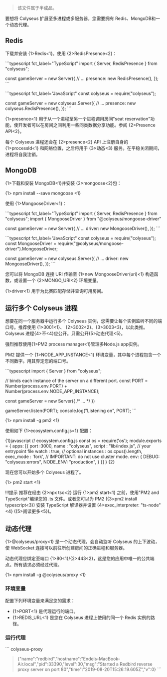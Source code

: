 > 该文件属于半成品。

要想将 Colyseus 扩展至多进程或多服务器，您需要拥有 Redis、MongoDB和一个动态代理。

## Redis

下载并安装 {1>Redis<1}。使用 {2>RedisPresence<2}：

\`\`\`typescript fct\_label="TypeScript" import { Server, RedisPresence } from "colyseus";

const gameServer = new Server({ // ... presence: new RedisPresence(), }); \`\`\`

\`\`\`typescript fct\_label="JavaScript" const colyseus = require("colyseus");

const gameServer = new colyseus.Server({ // ... presence: new colyseus.RedisPresence(), }); \`\`\`

{1>presence<1} 用于从一个进程至另一个进程调用房间"seat reservation"功能，使开发者可以在房间之间利用一些同类数据分享功能。参阅 {2>Presence API<2}。

每个 Colyseus 进程还会在 {2>presence<2} API 上注册自身的 {1>processId<1} 和网络位置，之后将用于 {3>动态<3} 服务。在平稳关闭期间，进程将自我注销。

## MongoDB

{1>下载和安装 MongoDB<1}并安装 {2>mongoose<2}包：

{1> npm install --save mongoose <1}

使用 {1>MongooseDriver<1}：

\`\`\`typescript fct\_label="TypeScript" import { Server, RedisPresence } from "colyseus"; import { MongooseDriver } from "@colyseus/mongoose-driver"

const gameServer = new Server({ // ... driver: new MongooseDriver(), }); \`\`\`

\`\`\`typescript fct\_label="JavaScript" const colyseus = require("colyseus"); const MongooseDriver = require("@colyseus/mongoose-driver").MongooseDriver;

const gameServer = new colyseus.Server({ // ... driver: new MongooseDriver(), }); \`\`\`


您可以将 MongoDB 连接 URI 传输至 {1>new MongooseDriver(uri)<1} 构造函数，或设置一个 {2>MONGO\_URI<2} 环境变量。

{1>driver<1} 用于为比赛匹配存储并查询可用房间。

## 运行多个 Colyseus 进程

想要在同一个服务器中运行多个 Colyseus 实例，您需要让每个实例监听不同的端口号。推荐使用 {1>3001<1}、 {2>3002<2}、{3>3003<3}，以此类推。Colyseus 进程{4>不<4}应公开。只需公开{5>动态代理<5}。

强烈推荐使用{1>PM2 process manager<1}管理多Node.js app实例。

PM2 提供一个 {1>NODE\_APP\_INSTANCE<1} 环境变量，其中每个进程包含一个不同数字。用其界定您的端口号。

\`\`\`typescript import { Server } from "colyseus";

// binds each instance of the server on a different port. const PORT = Number(process.env.PORT) + Number(process.env.NODE\_APP\_INSTANCE);

const gameServer = new Server({ /* ... \*/ })

gameServer.listen(PORT); console.log("Listening on", PORT); \`\`\`

{1> npm install -g pm2 <1}

使用如下 {1>ecosystem.config.js<1} 配置：

{1}javascript // ecosystem.config.js const os = require('os'); module.exports = { apps: \[{ port :3000, name : "colyseus", script : "lib/index.js", // your entrypoint file watch : true, // optional instances : os.cpus().length, exec\_mode : 'fork', // IMPORTANT: do not use cluster mode. env: { DEBUG: "colyseus:errors", NODE\_ENV: "production", } }] } {2}

现在您可以开始多个 Colyseus 进程了。

{1> pm2 start <1}

!!!提示 推荐在经由 {2>npx tsc<2} 运行 {1>pm2 start<1} 之前，使用"PM2 and TypeScript"编译您的 .ts 文件。或者您可以为 PM2 ({3>pm2 install typescript<3}) 安装 TypeScript 解译器并设置 {4>exec\_interpreter: "ts-node"<4} ({5>阅读更多<5})。


## 动态代理

{1>@colyseus/proxy<1} 是一个动态代理，会自动监听 Colyseus 的上下波动，使 WebSocket 连接可以前往所创建房间的正确进程和服务器。

动态代理应绑定至端口 {1>80<1}/{2>443<2}，这是您的应用中唯一的公共端点。所有请求必须经过代理。

{1> npm install -g @colyseus/proxy <1}

### 环境变量

配置下列环境变量来满足您的需求：

- {1>PORT<1} 是代理运行的端口。
- {1>REDIS\_URL<1} 是您在 Colyseus 进程上使用的同一个 Redis 实例的路径。

### 运行代理

\`\`\` colyseus-proxy

> {"name":"redbird","hostname":"Endels-MacBook-Air.local","pid":33390,"level":30,"msg":"Started a Redbird reverse proxy server on port 80","time":"2019-08-20T15:26:19.605Z","v":0} \`\`\`

